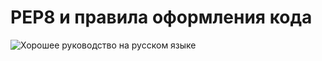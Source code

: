 # PEP8 и правила оформления кода


<img src="https://pythonworld.ru/osnovy/pep-8-rukovodstvo-po-napisaniyu-koda-na-python.html" alt="Хорошее руководство на русском языке">